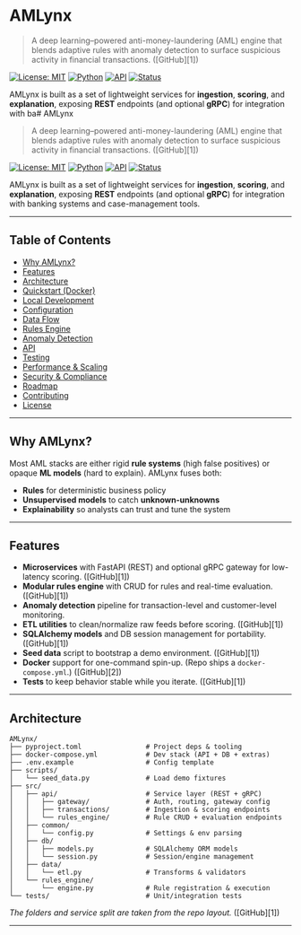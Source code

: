 # AMLynx

> A deep learning–powered anti-money-laundering (AML) engine that blends adaptive rules with anomaly detection to surface suspicious activity in financial transactions. ([GitHub][1])

[![License: MIT](https://img.shields.io/badge/License-MIT-black.svg)](#license)
[![Python](https://img.shields.io/badge/python-3.10%2B-blue.svg)](#requirements)
[![API](https://img.shields.io/badge/API-FastAPI-009688.svg)](#api)
[![Status](https://img.shields.io/badge/status-active-brightgreen.svg)](#roadmap)

AMLynx is built as a set of lightweight services for **ingestion**, **scoring**, and **explanation**, exposing **REST** endpoints (and optional **gRPC**) for integration with ba# AMLynx

> A deep learning–powered anti-money-laundering (AML) engine that blends adaptive rules with anomaly detection to surface suspicious activity in financial transactions. ([GitHub][1])

[![License: MIT](https://img.shields.io/badge/License-MIT-black.svg)](#license)
[![Python](https://img.shields.io/badge/python-3.10%2B-blue.svg)](#requirements)
[![API](https://img.shields.io/badge/API-FastAPI-009688.svg)](#api)
[![Status](https://img.shields.io/badge/status-active-brightgreen.svg)](#roadmap)

AMLynx is built as a set of lightweight services for **ingestion**, **scoring**, and **explanation**, exposing **REST** endpoints (and optional **gRPC**) for integration with banking systems and case-management tools.

---
## Table of Contents

* [Why AMLynx?](#why-amlynx)
* [Features](#features)
* [Architecture](#architecture)
* [Quickstart (Docker)](#quickstart-docker)
* [Local Development](#local-development)
* [Configuration](#configuration)
* [Data Flow](#data-flow)
* [Rules Engine](#rules-engine)
* [Anomaly Detection](#anomaly-detection)
* [API](#api)
* [Testing](#testing)
* [Performance & Scaling](#performance--scaling)
* [Security & Compliance](#security--compliance)
* [Roadmap](#roadmap)
* [Contributing](#contributing)
* [License](#license)

---
## Why AMLynx?

Most AML stacks are either rigid **rule systems** (high false positives) or opaque **ML models** (hard to explain). AMLynx fuses both:

* **Rules** for deterministic business policy
* **Unsupervised models** to catch **unknown-unknowns**
* **Explainability** so analysts can trust and tune the system

---
## Features

* **Microservices** with FastAPI (REST) and optional gRPC gateway for low-latency scoring. ([GitHub][1])
* **Modular rules engine** with CRUD for rules and real-time evaluation. ([GitHub][1])
* **Anomaly detection** pipeline for transaction-level and customer-level monitoring.
* **ETL utilities** to clean/normalize raw feeds before scoring. ([GitHub][1])
* **SQLAlchemy models** and DB session management for portability. ([GitHub][1])
* **Seed data** script to bootstrap a demo environment. ([GitHub][1])
* **Docker** support for one-command spin-up. (Repo ships a `docker-compose.yml`.) ([GitHub][2])
* **Tests** to keep behavior stable while you iterate. ([GitHub][1])

---

## Architecture

```
AMLynx/
├── pyproject.toml                # Project deps & tooling
├── docker-compose.yml            # Dev stack (API + DB + extras)
├── .env.example                  # Config template
├── scripts/
│   └── seed_data.py              # Load demo fixtures
├── src/
│   ├── api/                      # Service layer (REST + gRPC)
│   │   ├── gateway/              # Auth, routing, gateway config
│   │   ├── transactions/         # Ingestion & scoring endpoints
│   │   └── rules_engine/         # Rule CRUD + evaluation endpoints
│   ├── common/
│   │   └── config.py             # Settings & env parsing
│   ├── db/
│   │   ├── models.py             # SQLAlchemy ORM models
│   │   └── session.py            # Session/engine management
│   ├── data/
│   │   └── etl.py                # Transforms & validators
│   └── rules_engine/
│       └── engine.py             # Rule registration & execution
└── tests/                        # Unit/integration tests
```

*The folders and service split are taken from the repo layout.* ([GitHub][1])

---
